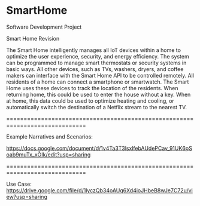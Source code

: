 # SmartHome
Software Development Project


Smart Home Revision

The Smart Home intelligently manages all IoT devices within a home to optimize the user experience, security, and energy efficiency. The system can be programmed to manage smart thermostats or security systems in basic ways. All other devices, such as TVs, washers, dryers, and coffee makers can interface with the Smart Home API to be controlled remotely. All residents of a home can connect a smartphone or smartwatch. The Smart Home uses these devices to track the location of the residents. When returning home, this could be used to enter the house without a key. When at home, this data could be used to optimize heating and cooling, or automatically switch the destination of a Netflix stream to the nearest TV.


=============================================================================

Example Narratives and Scenarios:

https://docs.google.com/document/d/1v4Ta3T3lsxlfebAUdePCav_91UK6pSoab9muTx_xOIk/edit?usp=sharing

=============================================================================

Use Case:
https://drive.google.com/file/d/1lyczQb34oAUq6Xd4ioJHbeB8wJe7C72u/view?usp=sharing
